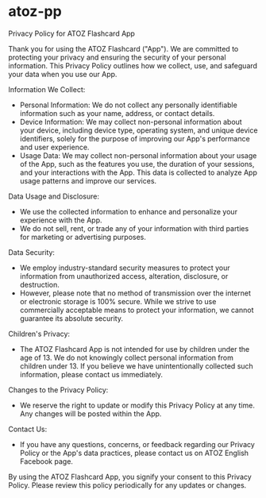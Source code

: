 # atoz-pp

Privacy Policy for ATOZ Flashcard App

Thank you for using the ATOZ Flashcard ("App"). We are committed to protecting your privacy and ensuring the security of your personal information. This Privacy Policy outlines how we collect, use, and safeguard your data when you use our App.

Information We Collect:
- Personal Information: We do not collect any personally identifiable information such as your name, address, or contact details.
- Device Information: We may collect non-personal information about your device, including device type, operating system, and unique device identifiers, solely for the purpose of improving our App's performance and user experience.
- Usage Data: We may collect non-personal information about your usage of the App, such as the features you use, the duration of your sessions, and your interactions with the App. This data is collected to analyze App usage patterns and improve our services.

Data Usage and Disclosure:
- We use the collected information to enhance and personalize your experience with the App.
- We do not sell, rent, or trade any of your information with third parties for marketing or advertising purposes.

Data Security:
- We employ industry-standard security measures to protect your information from unauthorized access, alteration, disclosure, or destruction.
- However, please note that no method of transmission over the internet or electronic storage is 100% secure. While we strive to use commercially acceptable means to protect your information, we cannot guarantee its absolute security.

Children's Privacy:
- The ATOZ Flashcard App is not intended for use by children under the age of 13. We do not knowingly collect personal information from children under 13. If you believe we have unintentionally collected such information, please contact us immediately.

Changes to the Privacy Policy:
- We reserve the right to update or modify this Privacy Policy at any time. Any changes will be posted within the App.

Contact Us:
- If you have any questions, concerns, or feedback regarding our Privacy Policy or the App's data practices, please contact us on ATOZ English Facebook page.

By using the ATOZ Flashcard App, you signify your consent to this Privacy Policy. Please review this policy periodically for any updates or changes.
